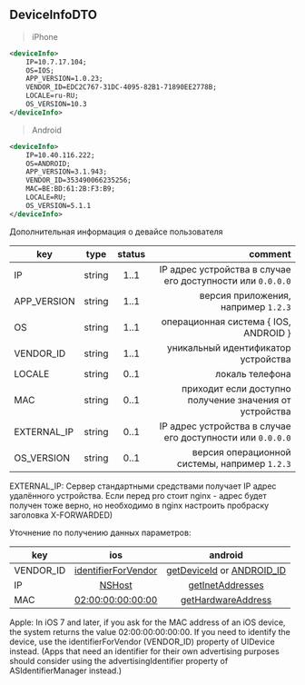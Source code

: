 ## DeviceInfoDTO

> iPhone

```xml
<deviceInfo>
    IP=10.7.17.104;
    OS=IOS;
    APP_VERSION=1.0.23;
    VENDOR_ID=EDC2C767-31DC-4095-82B1-71890EE2778B;
    LOCALE=ru-RU;
    OS_VERSION=10.3
</deviceInfo>
```

> Android

```xml
<deviceInfo>
    IP=10.40.116.222;
    OS=ANDROID;
    APP_VERSION=3.1.943;
    VENDOR_ID=353490066235256;
    MAC=BE:BD:61:2B:F3:B9;
    LOCALE=RU;
    OS_VERSION=5.1.1
</deviceInfo>
```

Дополнительная информация о девайсе пользователя

key | type | status | comment
--- | ---- | :----: | ---:
IP | string | 1..1 | IP адрес устройства в случае его доступности или ``0.0.0.0``
APP_VERSION | string | 1..1 | версия приложения, например ``1.2.3``
OS | string | 1..1 | операционная система { IOS, ANDROID }
VENDOR_ID | string | 1..1 | уникальный идентификатор устройства
LOCALE | string | 0..1 | локаль телефона
MAC | string | 0..1 | приходит если доступно получение значения от устройства
EXTERNAL_IP | string | 0..1 | IP адрес устройства в случае его доступности или ``0.0.0.0``
OS_VERSION | string | 0..1 | версия операционной системы, например ``1.2.3``


<aside class="warning">EXTERNAL_IP: Сервер стандартными средствами получает IP адрес удалённого устройства. Если перед pro стоит nginx - адрес будет получен тоже верно, но необходимо в nginx настроить пробраску заголовка X-FORWARDED)</aside>

Уточнение по получению данных параметров:

key | ios | android
--- | :----: | :----:
VENDOR_ID | [identifierForVendor](https://developer.apple.com/reference/uikit/uidevice/1620059-identifierforvendor) | [getDeviceId](https://developer.android.com/reference/android/telephony/TelephonyManager.html#getDeviceId) or [ANDROID_ID](https://developer.android.com/reference/android/provider/Settings.Secure.html#ANDROID_ID)
IP | [NSHost](https://developer.apple.com/reference/foundation/host) | [getInetAddresses](https://developer.android.com/reference/java/net/NetworkInterface.html#getInetAddresses)
MAC | [02:00:00:00:00:00](https://developer.apple.com/library/content/releasenotes/General/WhatsNewIniOS/Articles/iOS7.html#//apple_ref/doc/uid/TP40013162-SW1) | [getHardwareAddress](https://developer.android.com/reference/java/net/NetworkInterface.html#getHardwareAddress)

<aside class="warning">Apple: In iOS 7 and later, if you ask for the MAC address of an iOS device, the system returns the value 02:00:00:00:00:00. If you need to identify the device, use the identifierForVendor (VENDOR_ID) property of UIDevice instead. (Apps that need an identifier for their own advertising purposes should consider using the advertisingIdentifier property of ASIdentifierManager instead.)</aside>

